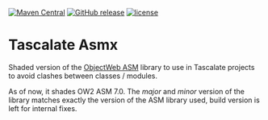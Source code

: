 [![Maven Central](https://img.shields.io/maven-central/v/net.tascalate/net.tascalate.asmx.parent.svg)](https://search.maven.org/artifact/net.tascalate/net.tascalate.asmx.parent/1.0.0/pom) [![GitHub release](https://img.shields.io/github/release/vsilaev/tascalate-asmx.svg)](https://github.com/vsilaev/tascalate-asmx/releases/tag/7.0.0) [![license](https://img.shields.io/github/license/vsilaev/tascalate-asmx.svg)](https://github.com/vsilaev/tascalate-asmx/blob/master/LICENSE)

# Tascalate Asmx
Shaded version of the [ObjectWeb ASM](https://asm.ow2.io/) library to use in Tascalate projects to avoid clashes between classes / modules. 

As of now, it shades OW2 ASM 7.0. The _major_ and _minor_ version of the library matches exactly the version of the ASM library used, build version is left for internal fixes.
